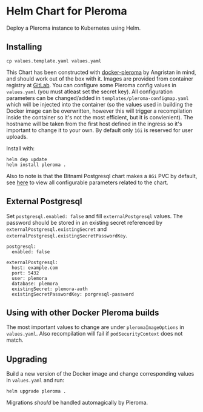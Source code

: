 # Helm Chart for Pleroma

Deploy a Pleroma instance to Kubernetes using Helm.

## Installing

`cp values.template.yaml values.yaml`

This Chart has been constructed with [docker-pleroma](https://github.com/angristan/docker-pleroma) by Angristan in mind,
and should work out of the box with it. Images are provided from container registry at [GitLab](https://gitlab.com/Tsuribori/docker-pleroma).
You can configure some Pleroma config values in `values.yaml` (you must atleast set the secret key).
All configuration parameters can be changed/added in `templates/pleroma-configmap.yaml` which will be injected into the container
(so the values used in building the Docker image can be overwritten, however this will trigger a recompilation inside the
container so it's not the most efficient, but it is convienient). The hostname will be taken from the first host
defined in the ingress so it's important to change it to your own.
By default only `1Gi` is reserved for user uploads.

Install with:

```
helm dep update
helm install pleroma .
```

Also to note is that the Bitnami Postgresql chart makes a `8Gi` PVC by default, see [here](https://github.com/bitnami/charts/tree/master/bitnami/postgresql#parameters) to view all configurable parameters related to the chart.


## External Postgresql

Set `postgresql.enabled: false` and fill `externalPostgresql` values. The
password should be stored in an existing secret referenced by
`externalPostgresql.existingSecret` and
`externalPostgresql.existingSecretPasswordKey`.

```
postgresql:
  enabled: false

externalPostgresql:
  host: example.com
  port: 5432
  user: plemora
  database: plemora
  existingSecret: plemora-auth
  existingSecretPasswordKey: porgresql-password
```

## Using with other Docker Pleroma builds

The most important values to change are under `pleromaImageOptions` in `values.yaml`. Also recompilation will fail
if `podSecurityContext` does not match.


## Upgrading

Build a new version of the Docker image and change corresponding values in `values.yaml` and
run:

`helm upgrade pleroma .`

Migrations *should* be handled automagically by Pleroma.
